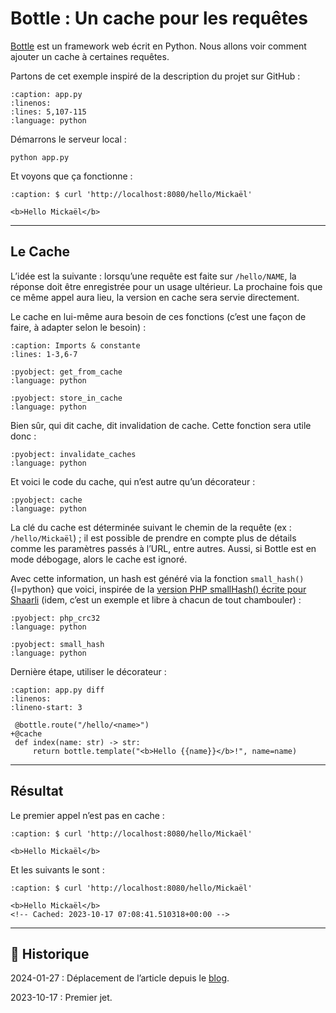 # Bottle : Un cache pour les requêtes

[Bottle](https://github.com/bottlepy/bottle) est un framework web écrit en Python.
Nous allons voir comment ajouter un cache à certaines requêtes.

Partons de cet exemple inspiré de la description du projet sur GitHub :

```{literalinclude} snippets/bottle-cache-requetes.py
:caption: app.py
:linenos:
:lines: 5,107-115
:language: python
```

Démarrons le serveur local :

```{code-block} shell
python app.py
```

Et voyons que ça fonctionne :

```{code-block} html
:caption: $ curl 'http://localhost:8080/hello/Mickaël'

<b>Hello Mickaël</b>
```

---

## Le Cache

L’idée est la suivante : lorsqu’une requête est faite sur `/hello/NAME`, la réponse doit être enregistrée pour un usage ultérieur. La prochaine fois que ce même appel aura lieu, la version en cache sera servie directement.

Le cache en lui-même aura besoin de ces fonctions (c’est une façon de faire, à adapter selon le besoin) :

```{literalinclude} snippets/bottle-cache-requetes.py
:caption: Imports & constante
:lines: 1-3,6-7
```

```{literalinclude} snippets/bottle-cache-requetes.py
:pyobject: get_from_cache
:language: python
```

```{literalinclude} snippets/bottle-cache-requetes.py
:pyobject: store_in_cache
:language: python
```

Bien sûr, qui dit cache, dit invalidation de cache. Cette fonction sera utile donc :

```{literalinclude} snippets/bottle-cache-requetes.py
:pyobject: invalidate_caches
:language: python
```

Et voici le code du cache, qui n’est autre qu’un décorateur :

```{literalinclude} snippets/bottle-cache-requetes.py
:pyobject: cache
:language: python
```

La clé du cache est déterminée suivant le chemin de la requête (ex : `/hello/Mickaël`) ; il est possible de prendre en compte plus de détails comme les paramètres passés à l’URL, entre autres. Aussi, si Bottle est en mode débogage, alors le cache est ignoré.

Avec cette information, un hash est généré via la fonction `small_hash()`{l=python} que voici, inspirée de la [version PHP smallHash() écrite pour Shaarli](https://github.com/sebsauvage/Shaarli/blob/029f75f180f79cd581786baf1b37e810da1adfc3/index.php#L228-L241) (idem, c’est un exemple et libre à chacun de tout chambouler) :

```{literalinclude} snippets/bottle-cache-requetes.py
:pyobject: php_crc32
:language: python
```

```{literalinclude} snippets/bottle-cache-requetes.py
:pyobject: small_hash
:language: python
```

Dernière étape, utiliser le décorateur :

```{code-block} diff
:caption: app.py diff
:linenos:
:lineno-start: 3

 @bottle.route("/hello/<name>")
+@cache
 def index(name: str) -> str:
     return bottle.template("<b>Hello {{name}}</b>!", name=name)
```

---

## Résultat

Le premier appel n’est pas en cache :

```{code-block} html
:caption: $ curl 'http://localhost:8080/hello/Mickaël'

<b>Hello Mickaël</b>
```

Et les suivants le sont :

```{code-block} html
:caption: $ curl 'http://localhost:8080/hello/Mickaël'

<b>Hello Mickaël</b>
<!-- Cached: 2023-10-17 07:08:41.510318+00:00 -->
```

---

## 📜 Historique

2024-01-27
: Déplacement de l’article depuis le [blog](https://www.tiger-222.fr/?d=2023/10/17/09/02/58-bottle-un-cache-pour-les-requetes).

2023-10-17
: Premier jet.
